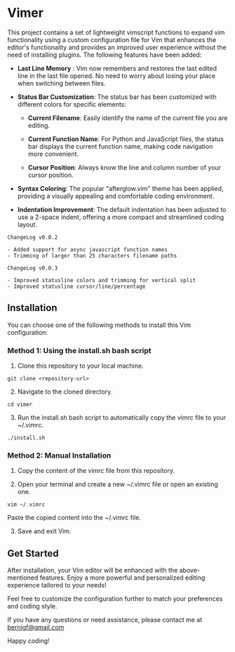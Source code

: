 # Vimer


This project contains a set of lightweight vimscript functions to expand vim functionality using a custom configuration file for Vim that enhances the editor's functionality and provides an improved user experience without the need of installing plugins. The following features have been added:

- **Last Line Memory** : Vim now remembers and restores the last edited line in the last file opened. No need to worry about losing your place when switching between files.

- **Status Bar Customization**: The status bar has been customized with different colors for specific elements:

    - **Current Filename**: Easily identify the name of the current file you are editing.

    - **Current Function Name**: For Python and JavaScript files, the status bar displays the current function name, making code navigation more convenient.

    - **Cursor Position**: Always know the line and column number of your cursor position.

- **Syntax Coloring**: The popular "afterglow.vim" theme has been applied, providing a visually appealing and comfortable coding environment.

- **Indentation Improvement**: The default indentation has been adjusted to use a 2-space indent, offering a more compact and streamlined coding layout.

```
ChangeLog v0.0.2

- Added support for async javascript function names
- Trimming of larger than 25 characters filename paths

ChangeLog v0.0.3

- Improved statusline colors and trimming for vertical split
- Improved statusline cursor/line/percentage
```

## Installation
You can choose one of the following methods to install this Vim configuration:

### Method 1: Using the install.sh bash script

1. Clone this repository to your local machine.

```
git clone <repository-url>
```
2. Navigate to the cloned directory.

```
cd vimer
```
3. Run the install.sh bash script to automatically copy the vimrc file to your ~/.vimrc.

```
./install.sh
```
### Method 2: Manual Installation
1. Copy the content of the vimrc file from this repository.

2. Open your terminal and create a new ~/.vimrc file or open an existing one.

```
vim ~/.vimrc
```
Paste the copied content into the ~/.vimrc file.

3. Save and exit Vim.

## Get Started
After installation, your Vim editor will be enhanced with the above-mentioned features. Enjoy a more powerful and personalized editing experience tailored to your needs!

Feel free to customize the configuration further to match your preferences and coding style.

If you have any questions or need assistance, please contact me at bernigf@gmail.com

Happy coding!
